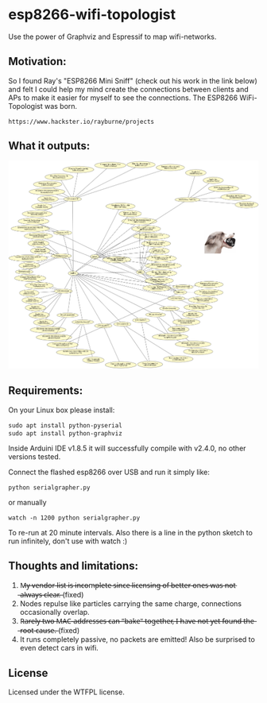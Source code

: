 # esp8266-wifi-topologist
Use the power of Graphviz and Espressif to map wifi-networks.

## Motivation:

So I found Ray's "ESP8266 Mini Sniff" (check out his work in the link below) and felt I could help my mind create the connections between clients and APs to make it easier for myself to see the connections. The ESP8266 WiFi-Topologist was born.
```
https://www.hackster.io/rayburne/projects
```

## What it outputs:

![alt text](https://raw.githubusercontent.com/ran-sama/esp8266_python_wifi_topologist/master/20180521-213837_censored.png)

## Requirements:

On your Linux box please install:
```
sudo apt install python-pyserial
sudo apt install python-graphviz
```
Inside Arduini IDE v1.8.5 it will successfully compile with v2.4.0, no other versions tested.

Connect the flashed esp8266 over USB and run it simply like:
```
python serialgrapher.py
```
or manually
```
watch -n 1200 python serialgrapher.py
```
To re-run at 20 minute intervals. Also there is a line in the python sketch to run infinitely, don't use with watch :)

## Thoughts and limitations:

1) M̶y̶ ̶v̶e̶n̶d̶o̶r̶ ̶l̶i̶s̶t̶ ̶i̶s̶ ̶i̶n̶c̶o̶m̶p̶l̶e̶t̶e̶ ̶s̶i̶n̶c̶e̶ ̶l̶i̶c̶e̶n̶s̶i̶n̶g̶ ̶o̶f̶ ̶b̶e̶t̶t̶e̶r̶ ̶o̶n̶e̶s̶ ̶w̶a̶s̶ ̶n̶o̶t̶ ̶a̶l̶w̶a̶y̶s̶ ̶c̶l̶e̶a̶r̶.̶ (fixed)
2) Nodes repulse like particles carrying the same charge, connections occasionally overlap.
3) R̶a̶r̶e̶l̶y̶ ̶t̶w̶o̶ ̶M̶A̶C̶-̶a̶d̶d̶r̶e̶s̶s̶e̶s̶ ̶c̶a̶n̶ ̶"̶b̶a̶k̶e̶"̶ ̶t̶o̶g̶e̶t̶h̶e̶r̶,̶ ̶I̶ ̶h̶a̶v̶e̶ ̶n̶o̶t̶ ̶y̶e̶t̶ ̶f̶o̶u̶n̶d̶ ̶t̶h̶e̶ ̶r̶o̶o̶t̶ ̶c̶a̶u̶s̶e̶.̶ (fixed)
4) It runs completely passive, no packets are emitted! Also be surprised to even detect cars in wifi.


## License
Licensed under the WTFPL license.
